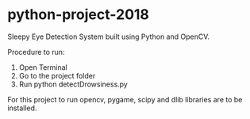 # python-project-2018
Sleepy Eye Detection System built using Python and OpenCV. 

Procedure to run:
1. Open Terminal
2. Go to the project folder
3. Run python detectDrowsiness.py

For this project to run opencv, pygame, scipy and dlib libraries are to be installed.
